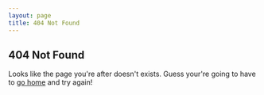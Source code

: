 ```yaml
---
layout: page
title: 404 Not Found
---
```

## 404 Not Found

Looks like the page you're after doesn't exists. Guess your're going to have to [go home][1] and try again!

  [1]: / "Home Page"
